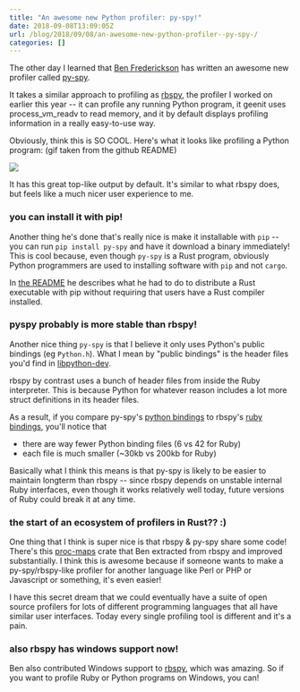 ```yaml
---
title: "An awesome new Python profiler: py-spy!"
date: 2018-09-08T13:09:05Z
url: /blog/2018/09/08/an-awesome-new-python-profiler--py-spy-/
categories: []
---
```


The other day I learned that [Ben Frederickson](https://twitter.com/benfrederickson) has written an awesome new profiler
called [py-spy](https://github.com/benfred/py-spy).

It takes a similar approach to profiling as [rbspy](https://rbspy.github.io), the profiler I worked
on earlier this year -- it can profile any running Python program, it geenit uses process_vm_readv to read
memory, and it by default displays profiling information in a really easy-to-use way.

Obviously, think this is SO COOL. Here's what it looks like profiling a Python program: (gif taken
from the github README)

<img src="https://raw.githubusercontent.com/benfred/py-spy/8ea64fae73b746a5167798d9dc46e24939d395eb/images/console_viewer.gif">

It has this great top-like output by default. It's similar to what rbspy does, but feels like a much
nicer user experience to me.

### you can install it with pip!

Another thing he's done that's really nice is make it installable with `pip` -- you can run `pip install
py-spy` and have it download a binary immediately! This is cool because, even though `py-spy` is a
Rust program, obviously Python programmers are used to installing software with `pip` and not
`cargo`.

In [the README](https://github.com/benfred/py-spy) he describes what he had to do to distribute a
Rust executable with pip without requiring that users have a Rust compiler installed.


### pyspy probably is more stable than rbspy!

Another nice thing `py-spy` is that I believe it only uses Python's public
bindings (eg `Python.h`). What I mean by "public bindings" is the header files you'd find in
[libpython-dev](https://packages.ubuntu.com/trusty/amd64/libpython2.7-dev/filelist).

rbspy by contrast uses a bunch of header files from inside the Ruby interpreter. This is because
Python for whatever reason includes a lot more struct definitions in its header files.

As a result, if you compare py-spy's [python bindings](https://github.com/benfred/py-spy/tree/master/src/python_bindings) to rbspy's [ruby bindings](https://github.com/rbspy/rbspy/tree/master/ruby-structs/src), you'll notice that

* there are way fewer Python binding files (6 vs 42 for Ruby)
* each file is much smaller (~30kb vs 200kb for Ruby)

Basically what I think this means is that py-spy is likely to be easier to maintain longterm than
rbspy -- since rbspy depends on unstable internal Ruby interfaces, even though it works relatively
well today, future versions of Ruby could break it at any time.

### the start of an ecosystem of profilers in Rust?? :)

One thing that I think is super nice is that rbspy & py-spy share some code! There's this
[proc-maps](https://github.com/benfred/proc-maps) crate that Ben extracted from rbspy and improved
substantially. I think this is awesome because if someone wants to make a py-spy/rbspy-like profiler
for another language like Perl or PHP or Javascript or something, it's even easier!

I have this secret dream that we could eventually have a suite of open source profilers for lots of
different programming languages that all have similar user interfaces. Today every single profiling
tool is different and it's a pain.

### also rbspy has windows support now!

Ben also contributed Windows support to [rbspy](https://github.com/rbspy/rbspy), which was amazing.
So if you want to profile Ruby or Python programs on Windows, you can!
